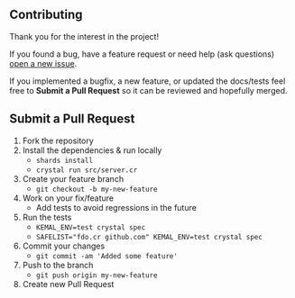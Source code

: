 ## Contributing

Thank you for the interest in the project!

If you found a bug, have a feature request or need help (ask questions) [open a new issue](https://github.com/fdocr/udl-server/issues/new).

If you implemented a bugfix, a new feature, or updated the docs/tests feel free to __Submit a Pull Request__ so it can be reviewed and hopefully merged.

## Submit a Pull Request

1. Fork the repository
1. Install the dependencies & run locally
   - `shards install`
   - `crystal run src/server.cr`
1. Create your feature branch
   - `git checkout -b my-new-feature`
1. Work on your fix/feature
   - Add tests to avoid regressions in the future
1. Run the tests
   - `KEMAL_ENV=test crystal spec`
   - `SAFELIST="fdo.cr github.com" KEMAL_ENV=test crystal spec`
1. Commit your changes
   - `git commit -am 'Added some feature'`
1. Push to the branch
   - `git push origin my-new-feature`
1. Create new Pull Request
